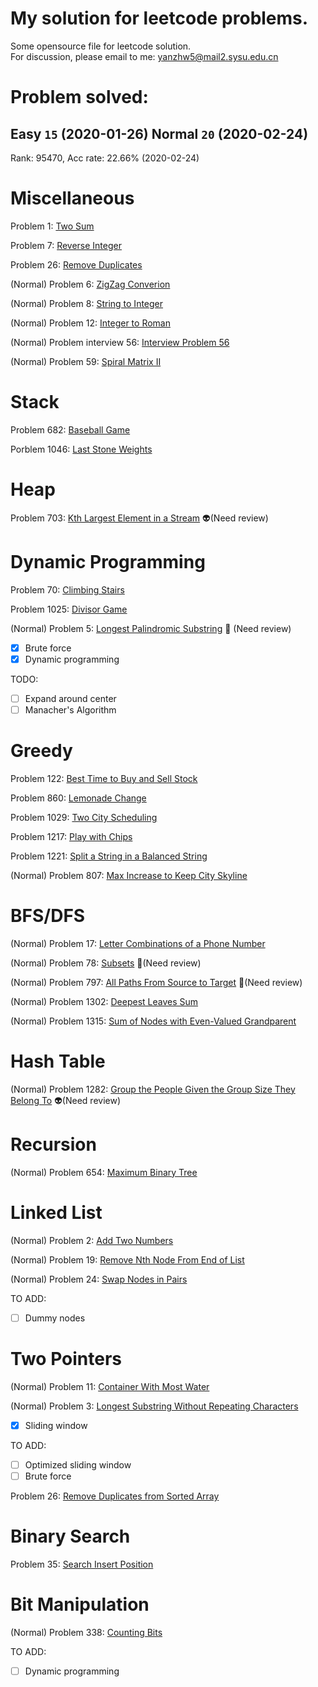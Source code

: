 # My solution for leetcode problems.

Some opensource file for leetcode solution.  
For discussion, please email to me: yanzhw5@mail2.sysu.edu.cn

# Problem solved: 

## Easy  `15` (2020-01-26) Normal  `20` (2020-02-24)

Rank: 95470, Acc rate: 22.66% (2020-02-24)

# Miscellaneous

Problem 1: [Two Sum](https://github.com/14zwyan/leetcode_solution/tree/master/Miscellaneous/Problem_1_two_sum)

Problem 7: [Reverse Integer](https://github.com/14zwyan/leetcode_solution/tree/master/Miscellaneous/Problem_7_reverse_integer)

Problem 26: [Remove Duplicates](https://github.com/14zwyan/leetcode_solution/tree/master/Miscellaneous/Problem_26_remove_duplicate) 

(Normal) Problem 6: [ZigZag Converion](https://github.com/14zwyan/leetcode_solution/tree/master/Miscellaneous/Problem_6_zigzag_conversion)

(Normal) Problem 8: [String to Integer](https://github.com/14zwyan/leetcode_solution/tree/master/Miscellaneous/Problem_8_string_to_integer)

(Normal) Problem 12: [Integer to Roman](https://github.com/14zwyan/leetcode_solution/tree/master/Miscellaneous/Porblem_12_integer_to_roman)

(Normal) Problem interview 56: [Interview Problem 56](https://github.com/14zwyan/leetcode_solution/tree/master/Miscellaneous/Problem_interview56)

(Normal) Problem 59: [Spiral Matrix II](https://github.com/14zwyan/leetcode_solution/tree/master/Miscellaneous/Problem_59_spiral_matrix)

# Stack 

Problem 682: [Baseball Game](https://github.com/14zwyan/leetcode_solution/tree/master/Stack/Problem_682_baseball_game)

Porblem 1046: [Last Stone Weights](https://github.com/14zwyan/leetcode_solution/tree/master/Stack/Problem_1046_last_stone_weight)

# Heap 

Problem 703: [Kth Largest Element in a Stream](https://github.com/14zwyan/leetcode_solution/tree/master/Heap/Problem_703_kth_largest_element_in_a_stream) :alien:(Need review)

# Dynamic Programming 

Problem 70: [Climbing Stairs](https://github.com/14zwyan/leetcode_solution/tree/master/Dynamic%20Praogramming/Problem_70_Climbing_Stairs)

Problem 1025: [Divisor Game](https://github.com/14zwyan/leetcode_solution/tree/master/Dynamic%20Praogramming/Problem_1025_divisor_game)


(Normal) Problem 5: [Longest Palindromic Substring](https://github.com/14zwyan/leetcode_solution/tree/master/Dynamic%20Praogramming/Problem_5_longest_palindromic_substring) :pig: (Need review)

- [x] Brute force
- [x] Dynamic programming 

TODO:
- [ ] Expand around center 
- [ ]  Manacher's Algorithm

# Greedy 

Problem 122: [Best Time to Buy and Sell Stock](https://github.com/14zwyan/leetcode_solution/tree/master/Greedy/Problem_122_best_time_to_buy_and_sell_stock)

Problem 860: [Lemonade Change](https://github.com/14zwyan/leetcode_solution/tree/master/Greedy/Problem_860_lemonade_change)

Problem 1029: [Two City Scheduling](https://github.com/14zwyan/leetcode_solution/tree/master/Greedy/Problem_1029_two_city_shceduling)

Problem 1217: [Play with Chips](https://github.com/14zwyan/leetcode_solution/tree/master/Greedy/Problem_1217_play_with_chips)

Problem 1221: [Split a String in a Balanced String](https://github.com/14zwyan/leetcode_solution/tree/master/Greedy/Problem_1221_split_a_string_in_balanced_strings)

(Normal) Problem 807: [Max Increase to Keep City Skyline](https://github.com/14zwyan/leetcode_solution/tree/master/Greedy/Problem_807_max_increase_to_keep_city_skyline)

# BFS/DFS

(Normal) Problem 17: [Letter Combinations of a Phone Number](https://github.com/14zwyan/leetcode_solution/tree/master/BFS_DFS/Problem_17_letter_combinations_of_a_phone_number)

(Normal) Problem 78: [Subsets](https://github.com/14zwyan/leetcode_solution/tree/master/BFS_DFS/Problem_78_subsets) :pig:(Need review)

(Normal) Problem 797: [All Paths From Source to Target](https://github.com/14zwyan/leetcode_solution/tree/master/BFS_DFS/Problem_797_all_paths_from_source_to_target) :pig:(Need review)

(Normal) Problem 1302: [Deepest Leaves Sum](https://github.com/14zwyan/leetcode_solution/tree/master/BFS_DFS/Problem_1302_Deepest_Leavest_Sum) 

(Normal) Problem 1315: [Sum of Nodes with Even-Valued Grandparent](https://github.com/14zwyan/leetcode_solution/tree/master/BFS_DFS/Problem_1315_Sum_of_Nodes_with_Even_Valued_Gradparent)  

# Hash Table 
(Normal) Problem 1282: [Group the People Given the Group Size They Belong To](https://github.com/14zwyan/leetcode_solution/tree/master/Hash%20Table/Problem_1282_group_the_people_given_the_group_size_they_belong_to) :alien:(Need review)

# Recursion 
(Normal) Problem 654: [Maximum Binary Tree](https://github.com/14zwyan/leetcode_solution/tree/master/Recursion/Problem_654_maximum_binary_tree)

# Linked List 

(Normal) Problem 2: [Add Two Numbers](https://github.com/14zwyan/leetcode_solution/tree/master/Linked%20List/Problem_2_add_two_numbers)

(Normal) Problem 19: [Remove Nth Node From End of List](https://github.com/14zwyan/leetcode_solution/tree/master/Linked%20List/Problem_19_remove_nth_node_from_end_of_list)

(Normal) Problem 24: [Swap Nodes in Pairs](https://github.com/14zwyan/leetcode_solution/tree/master/Linked%20List/Problem_24_swap_nodes_in_pairs) 

TO ADD:
- [ ] Dummy nodes


# Two Pointers 

(Normal) Problem 11: [Container With Most Water](https://github.com/14zwyan/leetcode_solution/tree/master/Two%20Pointers/Problem_11_container_with_most_water)

(Normal) Problem 3: [Longest Substring Without Repeating Characters](https://github.com/14zwyan/leetcode_solution/tree/master/Two%20Pointers/Problem_3_longest_substring_without_repeating_characters)

- [x] Sliding window

TO ADD:
- [ ] Optimized sliding window
- [ ] Brute force 

Problem 26: [Remove Duplicates from Sorted Array](https://github.com/14zwyan/leetcode_solution/tree/master/Two%20Pointers/Problem_26_remove_duplicates_from_sorted_array)


# Binary Search 

Problem 35: [Search Insert Position](https://github.com/14zwyan/leetcode_solution/tree/master/Binary%20Search/Problem_35_search_insert_position)

# Bit Manipulation 

(Normal) Problem 338: [Counting Bits](https://github.com/14zwyan/leetcode_solution/tree/master/Bit%20Manipulation/Problem_335_counting_bits)

TO ADD:
- [ ] Dynamic programming


